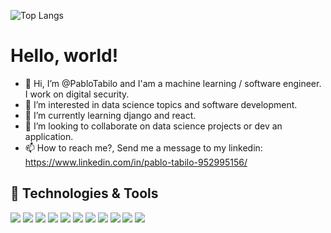 ![Top Langs](https://github-readme-stats.vercel.app/api/top-langs/?username=PabloTabilo&theme=solarized-dark&layout=compact)
# Hello, world!

- 👋 Hi, I’m @PabloTabilo and I'am a machine learning / software engineer. I work on digital security.
- 👀 I’m interested in data science topics and software development.
- 🌱 I’m currently learning django and react.
- 💞️ I’m looking to collaborate on data science projects or dev an application.
- 📫 How to reach me?, Send me a message to my linkedin: https://www.linkedin.com/in/pablo-tabilo-952995156/

<!---
PabloTabilo/PabloTabilo is a ✨ special ✨ repository because its `README.md` (this file) appears on your GitHub profile.
You can click the Preview link to take a look at your changes.
--->

## 🔧 Technologies & Tools

![](https://img.shields.io/badge/Code-Python-informational?style=flat&logo=python&logoColor=white&color=yellow)
![](https://img.shields.io/badge/Code-Tensorflow-informational?style=flat&logo=tensorflow&logoColor=white&color=important)
![](https://img.shields.io/badge/Code-Django-informational?style=flat&logo=django&logoColor=white&color=green)
![](https://img.shields.io/badge/Shell-Bash-informational?style=flat&logo=gnu-bash&logoColor=white&color=inactive)
![](https://img.shields.io/badge/Tools-PostgreSQL-informational?style=flat&logo=postgresql&logoColor=white&color=informational)
![](https://img.shields.io/badge/Tools-Docker-informational?style=flat&logo=docker&logoColor=white&color=blue)
![](https://img.shields.io/badge/OS-Linux-informational?style=flat&logo=linux&logoColor=white&color=white)
![](https://img.shields.io/badge/OS-MacOS-informational?style=flat&logo=apple&logoColor=white&color=white)
![](https://img.shields.io/badge/Editor-IntelliJ_IDEA-informational?style=flat&logo=intellij-idea&logoColor=white&color=purple)
![](https://img.shields.io/badge/Code-JavaScript-informational?style=flat&logo=javascript&logoColor=white&color=yellow)
![](https://img.shields.io/badge/Code-React-informational?style=flat&logo=react&logoColor=white&color=blue)
